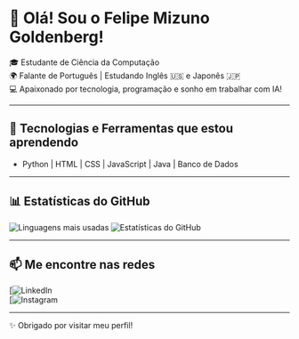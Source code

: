 # 👋 Olá! Sou o Felipe Mizuno Goldenberg!

🎓 Estudante de Ciência da Computação  
🌍 Falante de Português | Estudando Inglês 🇺🇸 e Japonês 🇯🇵  
💻 Apaixonado por tecnologia, programação e sonho em trabalhar com IA! 

---

## 🚀 Tecnologias e Ferramentas que estou aprendendo

- Python | HTML | CSS | JavaScript | Java | Banco de Dados

---

## 📊 Estatísticas do GitHub

![Linguagens mais usadas](https://github-readme-stats.vercel.app/api/top-langs/?username=FelipeMizunoGoldenberg&layout=compact&theme=tokyonight)
![Estatísticas do GitHub](https://github-readme-stats.vercel.app/api?username=FelipeMizunoGoldenberg&show_icons=true&theme=tokyonight)

---

## 📫 Me encontre nas redes

[![LinkedIn](www.linkedin.com/in/felipe-mizuno-goldenberg-877329365)  
[![Instagram](https://www.instagram.com/felipe.mizuno.gold/)

---

✨ Obrigado por visitar meu perfil! 
